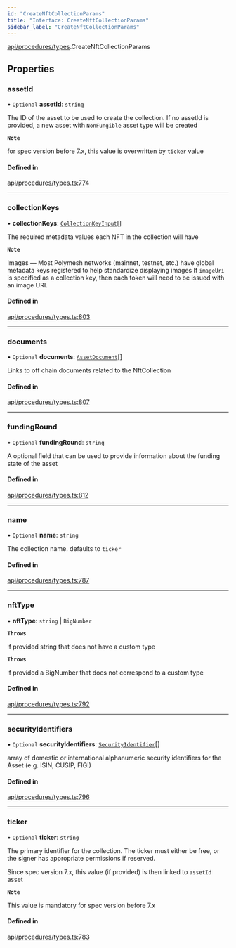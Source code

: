 ```yaml
---
id: "CreateNftCollectionParams"
title: "Interface: CreateNftCollectionParams"
sidebar_label: "CreateNftCollectionParams"
---
```


[api/procedures/types](../../../../../modules/API/Procedures/Types/Types.md).CreateNftCollectionParams

## Properties

### assetId

• `Optional` **assetId**: `string`

The ID of the asset to be used to create the collection.
If no assetId is provided, a new asset with `NonFungible` asset type will be created

**`Note`**

for spec version before 7.x, this value is overwritten by `ticker` value

#### Defined in

[api/procedures/types.ts:774](https://github.com/PolymeshAssociation/polymesh-sdk/blob/49a0066c3/src/api/procedures/types.ts#L774)

___

### collectionKeys

• **collectionKeys**: [`CollectionKeyInput`](../../../../../modules/API/Procedures/Types/Types.md#collectionkeyinput)[]

The required metadata values each NFT in the collection will have

**`Note`**

Images — Most Polymesh networks (mainnet, testnet, etc.) have global metadata keys registered to help standardize displaying images
If `imageUri` is specified as a collection key, then each token will need to be issued with an image URI.

#### Defined in

[api/procedures/types.ts:803](https://github.com/PolymeshAssociation/polymesh-sdk/blob/49a0066c3/src/api/procedures/types.ts#L803)

___

### documents

• `Optional` **documents**: [`AssetDocument`](../../../Entities/Asset/Types/AssetDocument/AssetDocument.md)[]

Links to off chain documents related to the NftCollection

#### Defined in

[api/procedures/types.ts:807](https://github.com/PolymeshAssociation/polymesh-sdk/blob/49a0066c3/src/api/procedures/types.ts#L807)

___

### fundingRound

• `Optional` **fundingRound**: `string`

A optional field that can be used to provide information about the funding state of the asset

#### Defined in

[api/procedures/types.ts:812](https://github.com/PolymeshAssociation/polymesh-sdk/blob/49a0066c3/src/api/procedures/types.ts#L812)

___

### name

• `Optional` **name**: `string`

The collection name. defaults to `ticker`

#### Defined in

[api/procedures/types.ts:787](https://github.com/PolymeshAssociation/polymesh-sdk/blob/49a0066c3/src/api/procedures/types.ts#L787)

___

### nftType

• **nftType**: `string` \| `BigNumber`

**`Throws`**

if provided string that does not have a custom type

**`Throws`**

if provided a BigNumber that does not correspond to a custom type

#### Defined in

[api/procedures/types.ts:792](https://github.com/PolymeshAssociation/polymesh-sdk/blob/49a0066c3/src/api/procedures/types.ts#L792)

___

### securityIdentifiers

• `Optional` **securityIdentifiers**: [`SecurityIdentifier`](../../../Entities/Asset/Types/SecurityIdentifier/SecurityIdentifier.md)[]

array of domestic or international alphanumeric security identifiers for the Asset (e.g. ISIN, CUSIP, FIGI)

#### Defined in

[api/procedures/types.ts:796](https://github.com/PolymeshAssociation/polymesh-sdk/blob/49a0066c3/src/api/procedures/types.ts#L796)

___

### ticker

• `Optional` **ticker**: `string`

The primary identifier for the collection.
The ticker must either be free, or the signer has appropriate permissions if reserved.

Since spec version 7.x, this value (if provided) is then linked to `assetId` asset

**`Note`**

This value is mandatory for spec version before 7.x

#### Defined in

[api/procedures/types.ts:783](https://github.com/PolymeshAssociation/polymesh-sdk/blob/49a0066c3/src/api/procedures/types.ts#L783)
